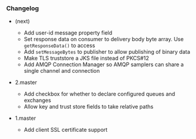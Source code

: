 ### Changelog ###
- (next)
    - Add user-id message property field
    - Set response data on consumer to delivery body byte array. Use `getResponseData()` to access
    - Add `setMessageBytes` to publisher to allow publishing of binary data
    - Make TLS truststore a JKS file instead of PKCS#12
    - Add AMQP Connection Manager so AMQP samplers can share a single channel and connection

- 2.master
    - Add checkbox for whether to declare configured queues and exchanges
    - Allow key and trust store fields to take relative paths

- 1.master
    - Add client SSL certificate support
